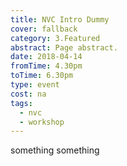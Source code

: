 ```yaml
---
title: NVC Intro Dummy
cover: fallback
category: 3.Featured
abstract: Page abstract.
date: 2018-04-14
fromTime: 4.30pm
toTime: 6.30pm
type: event
cost: na
tags:
  - nvc
  - workshop
---
```


something something
